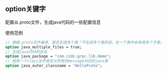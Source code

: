 ## option关键字

配置从.proto文件，生成java代码的一些配置信息



使用范例

```protobuf
// 根据.proto文件编译，是否生成多个类？不生成多个类的话，在一个类中会有很多个子类。推荐不生成多个类，方便管理
option java_multiple_files = true;
// 生成java代码的包名
option java_package = "com.czdx.grpc.lib.demo";
// 是用一个class文件来定义所有的message对应的java类
option java_outer_classname = "HelloProto";
```

